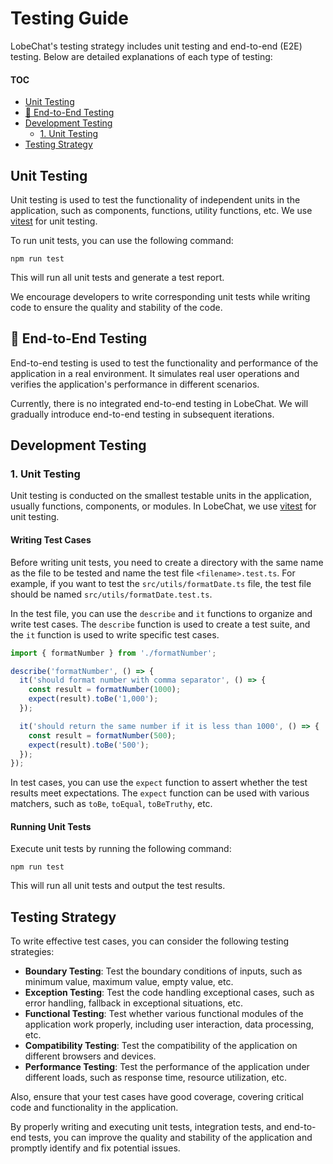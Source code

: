 # Testing Guide

LobeChat's testing strategy includes unit testing and end-to-end (E2E) testing. Below are detailed explanations of each type of testing:

#### TOC

- [Unit Testing](#unit-testing)
- [🚧 End-to-End Testing](#-end-to-end-testing)
- [Development Testing](#development-testing)
  - [1. Unit Testing](#1-unit-testing)
- [Testing Strategy](#testing-strategy)

## Unit Testing

Unit testing is used to test the functionality of independent units in the application, such as components, functions, utility functions, etc. We use [vitest][vitest-url] for unit testing.

To run unit tests, you can use the following command:

```
npm run test
```

This will run all unit tests and generate a test report.

We encourage developers to write corresponding unit tests while writing code to ensure the quality and stability of the code.

## 🚧 End-to-End Testing

End-to-end testing is used to test the functionality and performance of the application in a real environment. It simulates real user operations and verifies the application's performance in different scenarios.

Currently, there is no integrated end-to-end testing in LobeChat. We will gradually introduce end-to-end testing in subsequent iterations.

## Development Testing

### 1. Unit Testing

Unit testing is conducted on the smallest testable units in the application, usually functions, components, or modules. In LobeChat, we use [vitest][vitest-url] for unit testing.

#### Writing Test Cases

Before writing unit tests, you need to create a directory with the same name as the file to be tested and name the test file `<filename>.test.ts`. For example, if you want to test the `src/utils/formatDate.ts` file, the test file should be named `src/utils/formatDate.test.ts`.

In the test file, you can use the `describe` and `it` functions to organize and write test cases. The `describe` function is used to create a test suite, and the `it` function is used to write specific test cases.

```typescript
import { formatNumber } from './formatNumber';

describe('formatNumber', () => {
  it('should format number with comma separator', () => {
    const result = formatNumber(1000);
    expect(result).toBe('1,000');
  });

  it('should return the same number if it is less than 1000', () => {
    const result = formatNumber(500);
    expect(result).toBe('500');
  });
});
```

In test cases, you can use the `expect` function to assert whether the test results meet expectations. The `expect` function can be used with various matchers, such as `toBe`, `toEqual`, `toBeTruthy`, etc.

#### Running Unit Tests

Execute unit tests by running the following command:

```
npm run test
```

This will run all unit tests and output the test results.

## Testing Strategy

To write effective test cases, you can consider the following testing strategies:

- **Boundary Testing**: Test the boundary conditions of inputs, such as minimum value, maximum value, empty value, etc.
- **Exception Testing**: Test the code handling exceptional cases, such as error handling, fallback in exceptional situations, etc.
- **Functional Testing**: Test whether various functional modules of the application work properly, including user interaction, data processing, etc.
- **Compatibility Testing**: Test the compatibility of the application on different browsers and devices.
- **Performance Testing**: Test the performance of the application under different loads, such as response time, resource utilization, etc.

Also, ensure that your test cases have good coverage, covering critical code and functionality in the application.

By properly writing and executing unit tests, integration tests, and end-to-end tests, you can improve the quality and stability of the application and promptly identify and fix potential issues.

[vitest-url]: https://vitest.dev/
